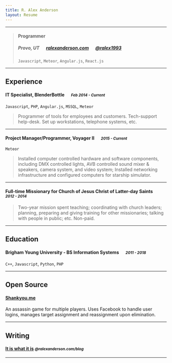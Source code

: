 ```yaml
---
title: R. Alex Anderson
layout: Resume
---
```


---

> #### Programmer
> #####  Provo, UT &emsp; [ralexanderson.com][homepage] &emsp; [@ralex1993][twitter]
> `Javascript`, `Meteor`, `Angular.js`, `React.js`

---
## Experience
#### IT Specialist, BlenderBottle &emsp; <small>*Feb 2014 - Current*</small>
`Javascript`, `PHP`, `Angular.js`, `MSSQL`, `Meteor`
> Programmer of tools for employees and customers. Tech-support help-desk. Set up workstations, telephone systems, etc.

---
#### Project Manager/Programmer, Voyager II &emsp; <small>*2015 - Current*</small>
`Meteor`
> Installed computer controlled hardware and software components, including DMX controlled lights, AVB controlled sound mixer & speakers, camera system, and video system; Installed networking infrastructure and configured computers for starship simulator.

---
#### Full-time Missionary for Church of Jesus Christ of Latter-day Saints &emsp; <small>*2012 - 2014*</small>
> Two-year mission spent teaching; coordinating with church leaders; planning, preparing and  giving training for other missionaries; talking with people in public; etc. Non-paid.

---
## Education
#### Brigham Young University - BS Information Systems &emsp; <small>*2011 - 2018*</small>
`C++`, `Javascript`, `Python`, `PHP`

---
## Open Source
#### [Shankyou.me](http://shankyou.me)
An assassin game for multiple players. Uses Facebook to handle user logins, manages target assignment and reassignment upon elimination.

---
## Writing

#### [It is what it is](http://ralexanderson.com/blog) *<small>@ralexanderson.com/blog</small>*

---

[homepage]: http://ralexanderson.com
[twitter]: https://twitter.com/ralex1993
[twit]: http://cdn-careers.sstatic.net/careers/Img/icon-twitter.png?v=b1bd58ad2034